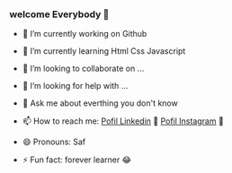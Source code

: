 ### welcome Everybody 👋

- 🔭 I’m currently working on Github
- 🌱 I’m currently learning Html Css Javascript
- 👯 I’m looking to collaborate on ...
- 🤔 I’m looking for help with ...
- 💬 Ask me about everthing you don't know
- 📫 How to reach me:
 <a href="https://www.linkedin.com/in/salah-s-46805420/">Pofil Linkedin</a> :hugs: <a href="https://www.instagram.com/salah.safsaf/Salah.safsaf">Pofil Instagram</a> :hugs:


- 😄 Pronouns: Saf
- ⚡ Fun fact: forever learner :joy:

